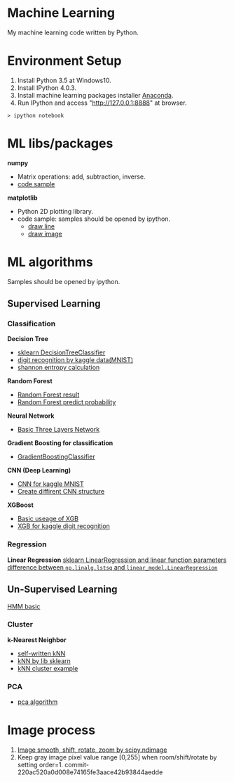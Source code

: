 Machine Learning
=================

My machine learning code written by Python.

# Environment Setup

1. Install Python 3.5 at Windows10.
2. Install IPython 4.0.3.
3. Install machine learning packages installer [Anaconda](https://www.continuum.io/downloads#_windows).
4. Run IPython and access "http://127.0.0.1:8888" at browser.

```
> ipython notebook
```


# ML libs/packages

**numpy**
* Matrix operations: add, subtraction, inverse.
* [code sample](https://github.com/ybdesire/machinelearning/blob/master/1_numpy/matrix_calc.py)

**matplotlib**
* Python 2D plotting library.
* code sample: samples should be opened by ipython.
   * [draw line](https://github.com/ybdesire/machinelearning/blob/master/3_matplotlib/hello.ipynb)
   * [draw image](https://github.com/ybdesire/machinelearning/blob/master/3_matplotlib/draw_image.ipynb)


# ML algorithms

Samples should be opened by ipython.

## Supervised Learning 

### Classification

**Decision Tree**
* [sklearn DecisionTreeClassifier](https://github.com/ybdesire/machinelearning/blob/master/4_decision_tree/1_DTs_predict.ipynb)
* [digit recognition by kaggle data(MNIST)](https://github.com/ybdesire/machinelearning/blob/master/4_decision_tree/DTs_Digit_Recognition/predict_and_generate_kaggle_result.ipynb)
* [shannon entropy calculation](https://github.com/ybdesire/machinelearning/blob/master/4_decision_tree/calc_shannon.ipynb)


**Random Forest**
* [Random Forest result](https://github.com/ybdesire/machinelearning/blob/master/5_random_forest/RF_digit_recognition.ipynb)
* [Random Forest predict probability](https://github.com/ybdesire/machinelearning/blob/master/5_random_forest/RF_digit_recognition_probability.ipynb)


**Neural Network**
* [Basic Three Layers Network](https://github.com/ybdesire/machinelearning/blob/master/6_NN/toy_example.ipynb)


**Gradient Boosting for classification**
* [GradientBoostingClassifier](https://github.com/ybdesire/machinelearning/blob/master/7_ensemble/sklearn.ensemble%20learn.ipynb)


**CNN (Deep Learning)**
* [CNN for kaggle MNIST](https://github.com/ybdesire/machinelearning/blob/master/6_NN/CNN_mnist_kaggle.ipynb)
* [Create diffirent CNN structure](https://github.com/ybdesire/machinelearning/tree/master/11_CNN)


**XGBoost**
* [Basic useage of XGB](https://github.com/ybdesire/machinelearning/blob/master/10_xgboost/easy_example/main.py)
* [XGB for kaggle digit recognition](https://github.com/ybdesire/machinelearning/blob/master/10_xgboost/xgboost_kaggle_digit_recognition.ipynb)

### Regression

**Linear Regression**
[sklearn LinearRegression and linear function parameters](https://github.com/ybdesire/machinelearning/blob/master/14_regression/Linear_Regression.ipynb)
[difference between  `np.linalg.lstsq` and `linear_model.LinearRegression`](https://github.com/ybdesire/machinelearning/blob/master/14_regression/Diff_np.linalg.lstsq_LinearRegression.ipynb)

## Un-Supervised Learning

[HMM basic](https://github.com/ybdesire/machinelearning/blob/master/15_HMM/basic_hmm.ipynb)



### Cluster

**k-Nearest Neighbor**
* [self-written kNN](https://github.com/ybdesire/machinelearning/blob/master/2_knn/knn.ipynb)
* [kNN by lib sklearn](https://github.com/ybdesire/machinelearning/blob/master/2_knn/KNeighborsClassifier.ipynb)
* [kNN cluster example](https://github.com/ybdesire/machinelearning/blob/master/12_cluster/KNN.ipynb)

### PCA
* [pca algorithm](https://github.com/ybdesire/machinelearning/blob/master/13_data_compression/PCA_demo.ipynb)

# Image process

1. [Image smooth, shift, rotate, zoom by scipy.ndimage](https://github.com/ybdesire/machinelearning/blob/master/8_image_process/image_process_scikit-image.ipynb)
2. Keep gray image pixel value range [0,255] when room/shift/rotate by setting order=1.   commit-220ac520a0d008e74165fe3aace42b93844aedde